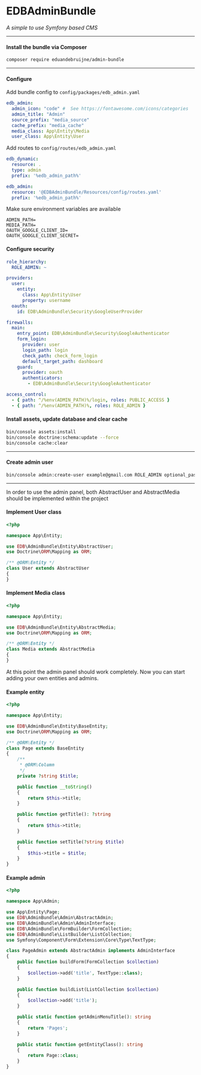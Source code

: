 # EDBAdminBundle
*A simple to use Symfony based CMS*

---

#### Install the bundle via Composer

```bash
composer require eduandebruijne/admin-bundle
```

---

#### Configure

Add bundle config to `config/packages/edb_admin.yaml`

```yaml
edb_admin:
  admin_icon: "code" #  See https://fontawesome.com/icons/categories
  admin_title: "Admin"
  source_prefix: "media_source"
  cache_prefix: "media_cache"
  media_class: App\Entity\Media
  user_class: App\Entity\User
```

Add routes to `config/routes/edb_admin.yaml`

```yaml
edb_dynamic:
  resource: .
  type: admin
  prefix: '%edb_admin_path%'

edb_admin:
  resource: '@EDBAdminBundle/Resources/config/routes.yaml'
  prefix: '%edb_admin_path%'
```

Make sure environment variables are available

```
ADMIN_PATH=
MEDIA_PATH=
OAUTH_GOOGLE_CLIENT_ID=
OAUTH_GOOGLE_CLIENT_SECRET=
```

#### Configure security

```yaml
role_hierarchy:
  ROLE_ADMIN: ~

providers:
  user:
    entity:
      class: App\Entity\User
      property: username
  oauth:
    id: EDB\AdminBundle\Security\GoogleUserProvider

firewalls:
  main:
    entry_point: EDB\AdminBundle\Security\GoogleAuthenticator
    form_login:
      provider: user
      login_path: login
      check_path: check_form_login
      default_target_path: dashboard
    guard:
      provider: oauth
      authenticators:
        - EDB\AdminBundle\Security\GoogleAuthenticator

access_control:
  - { path: ^/%env(ADMIN_PATH)%/login, roles: PUBLIC_ACCESS }
  - { path: ^/%env(ADMIN_PATH)%, roles: ROLE_ADMIN }
```

#### Install assets, update database and clear cache

```bash
bin/console assets:install
bin/console doctrine:schema:update --force
bin/console cache:clear
```

---

#### Create admin user

```bash
bin/console admin:create-user example@gmail.com ROLE_ADMIN optional_password
```

---

In order to use the admin panel, both AbstractUser and AbstractMedia should be implemented within the project

#### Implement User class

```php
<?php

namespace App\Entity;

use EDB\AdminBundle\Entity\AbstractUser;
use Doctrine\ORM\Mapping as ORM;

/** @ORM\Entity */
class User extends AbstractUser
{
}
```

#### Implement Media class

```php
<?php

namespace App\Entity;

use EDB\AdminBundle\Entity\AbstractMedia;
use Doctrine\ORM\Mapping as ORM;

/** @ORM\Entity */
class Media extends AbstractMedia
{
}
```

At this point the admin panel should work completely. Now you can start adding your own entities and admins.

#### Example entity

```php
<?php

namespace App\Entity;

use EDB\AdminBundle\Entity\BaseEntity;
use Doctrine\ORM\Mapping as ORM;

/** @ORM\Entity */
class Page extends BaseEntity
{
    /**
     * @ORM\Column
     */
    private ?string $title;

    public function __toString()
    {
        return $this->title;
    }

    public function getTitle(): ?string
    {
        return $this->title;
    }

    public function setTitle(?string $title)
    {
        $this->title = $title;
    }
}
```

#### Example admin

```php
<?php

namespace App\Admin;

use App\Entity\Page;
use EDB\AdminBundle\Admin\AbstractAdmin;
use EDB\AdminBundle\Admin\AdminInterface;
use EDB\AdminBundle\FormBuilder\FormCollection;
use EDB\AdminBundle\ListBuilder\ListCollection;
use Symfony\Component\Form\Extension\Core\Type\TextType;

class PageAdmin extends AbstractAdmin implements AdminInterface
{
    public function buildForm(FormCollection $collection)
    {
        $collection->add('title', TextType::class);
    }

    public function buildList(ListCollection $collection)
    {
        $collection->add('title');
    }

    public static function getAdminMenuTitle(): string
    {
        return 'Pages';
    }

    public static function getEntityClass(): string
    {
        return Page::class;
    }
}
```
